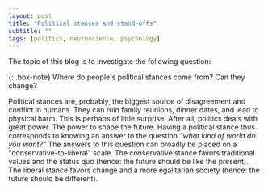 ```yaml
---
layout: post
title: "Political stances and stand-offs"
subtitle: ""
tags: [politics, neuroscience, psychology]
---
```


The topic of this blog is to investigate the following question:

{: .box-note}
Where do people's political stances come from? Can they change?

Political stances are, probably, the biggest source of disagreement and conflict in humans. They can ruin family reunions, dinner dates, and lead to physical harm. This is perhaps of little surprise. After all, politics deals with great power. The power to shape the future. Having a political stance thus corresponds to knowing an answer to the question _"what kind of world do you want?"_ The answers to this question can broadly be placed on a "conservative-to-liberal" scale. The conservative stance favors traditional values and the status quo (hence: the future should be like the present). The liberal stance favors change and a more egalitarian society (hence: the future should be different).

